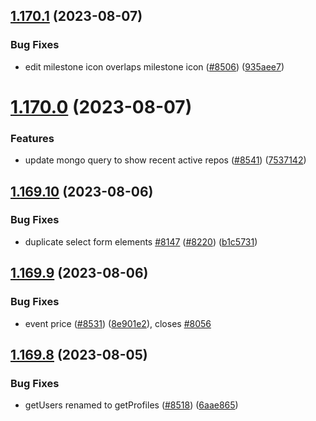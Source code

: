 ## [1.170.1](https://github.com/EddieHubCommunity/BioDrop/compare/v1.170.0...v1.170.1) (2023-08-07)


### Bug Fixes

* edit milestone icon overlaps milestone icon ([#8506](https://github.com/EddieHubCommunity/BioDrop/issues/8506)) ([935aee7](https://github.com/EddieHubCommunity/BioDrop/commit/935aee7cf2b4d21c89e4e699778d46f9a1e0a37d))



# [1.170.0](https://github.com/EddieHubCommunity/BioDrop/compare/v1.169.10...v1.170.0) (2023-08-07)


### Features

* update mongo query to show recent active repos ([#8541](https://github.com/EddieHubCommunity/BioDrop/issues/8541)) ([7537142](https://github.com/EddieHubCommunity/BioDrop/commit/753714288028c82d2b25f384589d0b5a162d11e9))



## [1.169.10](https://github.com/EddieHubCommunity/BioDrop/compare/v1.169.9...v1.169.10) (2023-08-06)


### Bug Fixes

* duplicate select form elements [#8147](https://github.com/EddieHubCommunity/BioDrop/issues/8147) ([#8220](https://github.com/EddieHubCommunity/BioDrop/issues/8220)) ([b1c5731](https://github.com/EddieHubCommunity/BioDrop/commit/b1c57314a9bf6be8c00afd3aaf5f778f79be80bd))



## [1.169.9](https://github.com/EddieHubCommunity/BioDrop/compare/v1.169.8...v1.169.9) (2023-08-06)


### Bug Fixes

* event price ([#8531](https://github.com/EddieHubCommunity/BioDrop/issues/8531)) ([8e901e2](https://github.com/EddieHubCommunity/BioDrop/commit/8e901e282e903fd2d65ad52cffb996d1854ddea0)), closes [#8056](https://github.com/EddieHubCommunity/BioDrop/issues/8056)



## [1.169.8](https://github.com/EddieHubCommunity/BioDrop/compare/v1.169.7...v1.169.8) (2023-08-05)


### Bug Fixes

* getUsers renamed to getProfiles ([#8518](https://github.com/EddieHubCommunity/BioDrop/issues/8518)) ([6aae865](https://github.com/EddieHubCommunity/BioDrop/commit/6aae8657d58af8bbe9e83d5e59b1955b1439514c))



